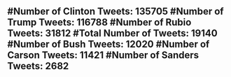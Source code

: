 #Number of Clinton Tweets: 135705
#Number of Trump Tweets: 116788
#Number of Rubio Tweets: 31812
#Total Number of Tweets: 19140 
#Number of Bush Tweets: 12020
#Number of Carson Tweets: 11421
#Number of Sanders Tweets: 2682
---
